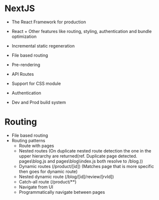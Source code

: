 # NextJS

- The React Framework for production
- React + Other features like routing, styling, authentication and bundle optimization
- Incremental static regeneration

- File based routing
- Pre-rendering
- API Routes
- Support for CSS module
- Authentication
- Dev and Prod build system


# Routing

- File based routing
- Routing patterns 
    - Route with pages
    - Nested routes (On duplicate nested route detection the one in the upper hierarchy are returned(ref. Duplicate page detected. pages\blog.js and pages\blog\index.js both resolve to /blog.))
    - Dynamic routes (/product/[id]) (Matches page that is more specific then goes for dynamic route)
    - Nested dynamic route (/blog/[id]/review/[rvId])
    - Catch-all route (/product/**)
    - Navigate from UI
    - Programmatically navigate between pages
 
